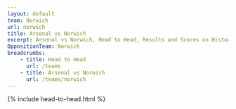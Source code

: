 ```yaml
---
layout: default
team: Norwich
url: norwich
title: Arsenal vs Norwich
excerpt: Arsenal vs Norwich, Head to Head, Results and Scores on History of Arsenal Football Club
OppositionTeam: Norwich
breadcrumbs:
    - title: Head to Head
      url: /teams
    - title: Arsenal vs Norwich
      url: /teams/norwich
---
```


{% include head-to-head.html %}